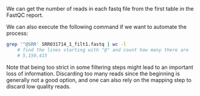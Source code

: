 We can get the number of reads in each fastq file from the first table in the FastQC report.

We can also execute the following command if we want to automate the process:

```bash
grep '^@SRR' SRR031714_1_filt1.fastq | wc -l
    # find the lines starting with "@" and count how many there are
    # 5,150,415
```

Note that being too strict in some filtering steps might lead to an important loss of information. Discarding too many reads since the beginning is generally not a good option, and one can also rely on the mapping step to discard low quality reads.
